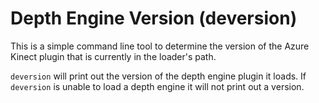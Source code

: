 # Depth Engine Version (deversion)

This is a simple command line tool to determine the version of the Azure Kinect plugin
that is currently in the loader's path.

`deversion` will print out the version of the depth engine plugin it loads. If
`deversion` is unable to load a depth engine it will not print out a version.